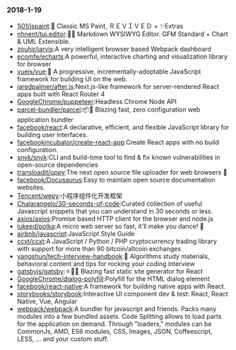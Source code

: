 ### 2018-1-19 
* [1j01/jspaint](https://github.com//1j01/jspaint):🎨 Classic MS Paint, ＲＥＶＩＶＥＤ + ✨Extras 
* [nhnent/tui.editor](https://github.com//nhnent/tui.editor):🍞📝 Markdown WYSIWYG Editor. GFM Standard + Chart & UML Extensible. 
* [zouhir/jarvis](https://github.com//zouhir/jarvis):A very intelligent browser based Webpack dashboard 
* [ecomfe/echarts](https://github.com//ecomfe/echarts):A powerful, interactive charting and visualization library for browser 
* [vuejs/vue](https://github.com//vuejs/vue):🖖 A progressive, incrementally-adoptable JavaScript framework for building UI on the web. 
* [jaredpalmer/after.js](https://github.com//jaredpalmer/after.js):Next.js-like framework for server-rendered React apps built with React Router 4 
* [GoogleChrome/puppeteer](https://github.com//GoogleChrome/puppeteer):Headless Chrome Node API 
* [parcel-bundler/parcel](https://github.com//parcel-bundler/parcel):📦🚀 Blazing fast, zero configuration web application bundler 
* [facebook/react](https://github.com//facebook/react):A declarative, efficient, and flexible JavaScript library for building user interfaces. 
* [facebookincubator/create-react-app](https://github.com//facebookincubator/create-react-app):Create React apps with no build configuration. 
* [snyk/snyk](https://github.com//snyk/snyk):CLI and build-time tool to find & fix known vulnerabilities in open-source dependencies 
* [transloadit/uppy](https://github.com//transloadit/uppy):The next open source file uploader for web browsers 🐶 
* [facebook/Docusaurus](https://github.com//facebook/Docusaurus):Easy to maintain open source documentation websites. 
* [Tencent/wepy](https://github.com//Tencent/wepy):小程序组件化开发框架 
* [Chalarangelo/30-seconds-of-code](https://github.com//Chalarangelo/30-seconds-of-code):Curated collection of useful Javascript snippets that you can understand in 30 seconds or less. 
* [axios/axios](https://github.com//axios/axios):Promise based HTTP client for the browser and node.js 
* [lukeed/polka](https://github.com//lukeed/polka):A micro web server so fast, it'll make you dance! 👯 
* [airbnb/javascript](https://github.com//airbnb/javascript):JavaScript Style Guide 
* [ccxt/ccxt](https://github.com//ccxt/ccxt):A JavaScript / Python / PHP cryptocurrency trading library with support for more than 90 bitcoin/altcoin exchanges 
* [yangshun/tech-interview-handbook](https://github.com//yangshun/tech-interview-handbook):💯 Algorithms study materials, behavioral content and tips for rocking your coding interview 
* [gatsbyjs/gatsby](https://github.com//gatsbyjs/gatsby):⚛️📄🚀 Blazing fast static site generator for React 
* [GoogleChrome/dialog-polyfill](https://github.com//GoogleChrome/dialog-polyfill):Polyfill for the HTML dialog element 
* [facebook/react-native](https://github.com//facebook/react-native):A framework for building native apps with React. 
* [storybooks/storybook](https://github.com//storybooks/storybook):Interactive UI component dev & test: React, React Native, Vue, Angular 
* [webpack/webpack](https://github.com//webpack/webpack):A bundler for javascript and friends. Packs many modules into a few bundled assets. Code Splitting allows to load parts for the application on demand. Through "loaders," modules can be CommonJs, AMD, ES6 modules, CSS, Images, JSON, Coffeescript, LESS, ... and your custom stuff. 
